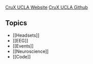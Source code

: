 [CruX UCLA Website](https://cruxucla.com)
[CruX UCLA Github](https://github.com/crux-ucla)

## Topics
* [[Headsets]]
* [[EEG]]
* [[Events]]
* [[Neuroscience]]
* [[Code]]